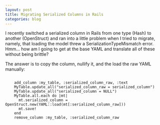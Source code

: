 ```yaml
---
layout: post
title: Migrating Serialized Columns in Rails
categories: blog
---
```

I recently switched a serialized column in Rails from one type (Hash) to another (OpenStruct) and ran into a little problem when I tried to migrate, namely, that loading the model threw a SerializationTypeMismatch error.  Hmm... how am I going to get at the base YAML and translate all of these without being brittle?

The answer is to copy the column, nullify it, and the load the raw YAML manually:

<code lang="ruby">
    add_column :my_table, :serialized_column_raw, :text
    MyTable.update_all("serialized_column_raw = serialized_column")
    MyTable.update_all("serialized_column = NULL")
    MyTable.all.each do |mt|
      mt.serialized_column = OpenStruct.new(YAML::load(mt[:serialized_column_raw]))
      mt.save!
    end
    remove_column :my_table, :serialized_column_raw
</code>
